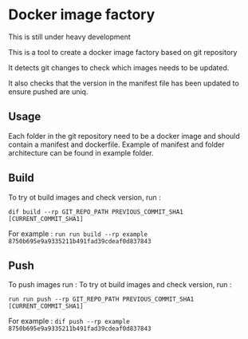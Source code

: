 # Docker image factory

This is still under heavy development

This is a tool to create a docker image factory based on git repository

It detects git changes to check which images needs to be updated.

It also checks that the version in the manifest file has been updated to ensure pushed are uniq.

## Usage

Each folder in the git repository need to be a docker image and should contain a manifest and dockerfile.
Example of manifest and folder architecture can be found in example folder.

## Build
To try ot build images and check version, run :
```
dif build --rp GIT_REPO_PATH PREVIOUS_COMMIT_SHA1 [CURRENT_COMMIT_SHA1]
```

For example : ``run run build --rp example 8750b695e9a9335211b491fad39cdeaf0d837843``

## Push
To push images run :
To try ot build images and check version, run :
```
run run push --rp GIT_REPO_PATH PREVIOUS_COMMIT_SHA1 [CURRENT_COMMIT_SHA1]
```

For example : ``dif push --rp example 8750b695e9a9335211b491fad39cdeaf0d837843``
